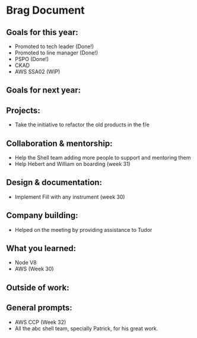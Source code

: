 # Brag Document

## Goals for this year:
- Promoted to tech leader (Done!)
- Promoted to line manager (Done!)
- PSPO (Done!)
- CKAD
- AWS SSA02 (WIP)

## Goals for next year:

## Projects:
- Take the initiative to refactor the old products in the f/e

## Collaboration & mentorship:
- Help the Shell team adding more people to support and mentoring them
- Help Hebert and William on boarding (week 31)

## Design & documentation:
- Implement Fill with any instrument (week 30)

## Company building:
- Helped on the meeting by providing assistance to Tudor

## What you learned:
- Node V8
- AWS (Week 30)

## Outside of work:
  
## General prompts:
- AWS CCP (Week 32)
- All the abc shell team, specially Patrick, for his great work.

  
